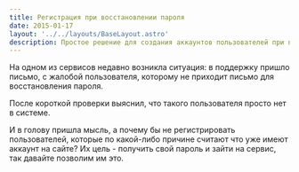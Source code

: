 ```yaml
---
title: Регистрация при восстановлении пароля
date: 2015-01-17
layout: '../../layouts/BaseLayout.astro'
description: Простое решение для создания аккаунтов пользователей при попытке восстановления пароля несуществующего профиля.
---
```


На одном из сервисов недавно возникла ситуация: в поддержку пришло письмо, с жалобой пользователя, которому не приходит письмо для восстановления пароля.

После короткой проверки выяснил, что такого пользователя просто нет в системе.

И в голову пришла мысль, а почему бы не регистрировать пользователей, которые по какой-либо причине считают что уже имеют аккаунт на сайте? Их цель - получить свой пароль и зайти на сервис, так давайте позволим им это.
